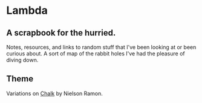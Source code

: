 # Lambda

## A scrapbook for the hurried.
Notes, resources, and links to random stuff that I've been looking at or been curious about. 
A sort of map of the rabbit holes I've had the pleasure of diving down.

## Theme
Variations on [Chalk](https://github.com/nielsenramon/chalk) by Nielson Ramon.